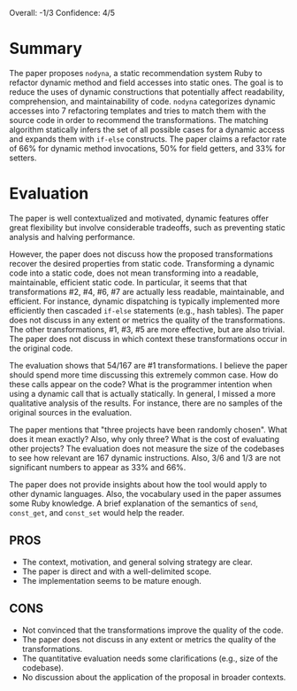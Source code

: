 Overall: -1/3
Confidence: 4/5

# Summary

The paper proposes `nodyna`, a static recommendation system Ruby to refactor
dynamic method and field accesses into static ones.
The goal is to reduce the uses of dynamic constructions that potentially affect
readability, comprehension, and maintainability of code.
`nodyna` categorizes dynamic accesses into 7 refactoring templates and
tries to match them with the source code in order to recommend the
transformations.
The matching algorithm statically infers the set of all possible cases for a
dynamic access and expands them with `if-else` constructs.
The paper claims a refactor rate of 66% for dynamic method invocations, 50%
for field getters, and 33% for setters.

# Evaluation

The paper is well contextualized and motivated, dynamic features offer great
flexibility but involve considerable tradeoffs, such as preventing static
analysis and halving performance.

However, the paper does not discuss how the proposed transformations recover
the desired properties from static code.
Transforming a dynamic code into a static code, does not mean transforming into
a readable, maintainable, efficient static code.
In particular, it seems that that transformations #2, #4, #6, #7 are actually
less readable, maintainable, and efficient.
For instance, dynamic dispatching is typically implemented more efficiently
then cascaded `if-else` statements (e.g., hash tables).
The paper does not discuss in any extent or metrics the quality of the
transformations.
The other transformations, #1, #3, #5 are more effective, but are also trivial.
The paper does not discuss in which context these transformations occur in the
original code.

The evaluation shows that 54/167 are #1 transformations.
I believe the paper should spend more time discussing this extremely common
case.
How do these calls appear on the code?
What is the programmer intention when using a dynamic call that is actually
statically.
In general, I missed a more qualitative analysis of the results.
For instance, there are no samples of the original sources in the evaluation.

The paper mentions that "three projects have been randomly chosen".
What does it mean exactly? Also, why only three? What is the cost of evaluating
other projects?
The evaluation does not measure the size of the codebases to see how relevant
are 167 dynamic instructions.
Also, 3/6 and 1/3 are not significant numbers to appear as 33% and 66%.

The paper does not provide insights about how the tool would apply to other
dynamic languages.
Also, the vocabulary used in the paper assumes some Ruby knowledge.
A brief explanation of the semantics of `send`, `const_get`, and `const_set`
would help the reader.

## PROS

- The context, motivation, and general solving strategy are clear.
- The paper is direct and with a well-delimited scope.
- The implementation seems to be mature enough.

## CONS

- Not convinced that the transformations improve the quality of the code.
- The paper does not discuss in any extent or metrics the quality of the
  transformations.
- The quantitative evaluation needs some clarifications (e.g., size of the codebase).
- No discussion about the application of the proposal in broader contexts.
